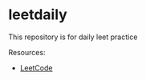 # leetdaily
This repository is for daily leet practice

Resources:
* [LeetCode](https://leetcode.com/explore/learn)
